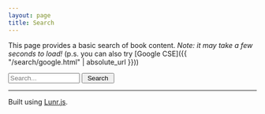 ```yaml
---
layout: page
title: Search
---
```


This page provides a basic search of book content.
*Note: it may take a few seconds to load!* 
(p.s. you can also try [Google CSE]({{ "/search/google.html" | absolute_url }}))

<script src="https://unpkg.com/lunr/lunr.js"></script>

<input type="text" size="15" id="lunr-search" placeholder="Search..." aria-label="search">
<input class="button-all" type="button" onclick="lunr_search();" value=" Search ">

<ul id="search-results"></ul>

<hr>

Built using [Lunr.js](https://lunrjs.com/).

<script>
// add documents
var documents = { 
    {% for post in site.documents %}
    "{{ post.url | absolute_url | xml_escape }}": 
    { 
      "url": "{{ post.url | absolute_url | xml_escape }}",
      "title": "{{ post.title | xml_escape }}",
      "text": {{ post.content | strip_html | jsonify | replace: "\n"," " }}
    }{% unless forloop.last %},{% endunless %}
    {% endfor %}
};
// create index
var idx = lunr(function () {
  this.ref('url')
  this.field('title')
  this.field('text')
  for (var key in documents) {
    this.add(documents[key])
  }
});
// do search
function displayResults(results) {
  var searchResults = document.getElementById('search-results');
  if (results.length) { // Are there any results?
    var appendString = '';
    for (var i = 0; i < results.length; i++) {  // Iterate over the results
      var link = results[i].ref;
      var title = documents[results[i].ref].title;
      var preview = documents[results[i].ref].text.substring(0,150);
      appendString += '<li><a href="' + link + '">' + title + '</a><br>' + preview + '... </li>';
    }
    searchResults.innerHTML = appendString;
  } else {
    searchResults.innerHTML = '<li>No results found</li>';
  }
}
function lunr_search() {
    var query = document.getElementById("lunr-search").value;
    var results = idx.search(query);
    displayResults(results);
}
</script>
